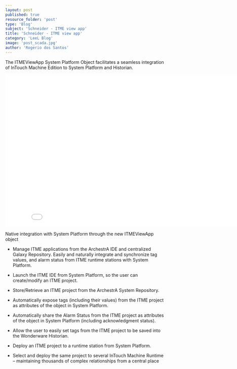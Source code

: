 ```yaml
---
layout: post
published: true
resource_folder: 'post'
type: 'Blog'
subject: 'Schneider - ITME view app'
title: 'Schneider - ITME view app'
category: 'LeeL Blog'
image: 'post_scada.jpg'
author: 'Rogerio dos Santos'
---
```




The ITMEViewApp System Platform Object facilitates a seamless integration of InTouch Machine Edition to System Platform and Historian.


<iframe width="854" height="480" src="youtu.be/oJZlanqxwQo" frameborder="0" allowfullscreen></iframe>


Native integration with System Platform through the new ITMEViewApp object


- Manage ITME applications from the ArchestrA IDE and centralized Galaxy Repository. Easily and naturally integrate and synchronize tag values, and alarm status from ITME runtime stations with System Platform.


- Launch the ITME IDE from System Platform, so the user can create/modify an ITME project.


- Store/Retrieve an ITME project from the ArchestrA System Repository.


- Automatically expose tags (including their values) from the ITME project as attributes of the object in System Platform.


- Automatically share the Alarm Status from the ITME project as attributes of the object in System Platform (including acknowledgment status).


- Allow the user to easily set tags from the ITME project to be saved into the Wonderware Historian.


- Deploy an ITME project to a runtime station from System Platform.


- Select and deploy the same project to several InTouch Machine Runtime – maintaining thousands of complex relationships from a central place
